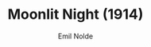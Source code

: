 ---
title: "Moonlit Night (1914)"
subtitle: "Emil Nolde"
displayImg: "img/covers/Moonlit Night, 1914, Emil Nolde.jpg"
customForwardUrl: ""
---